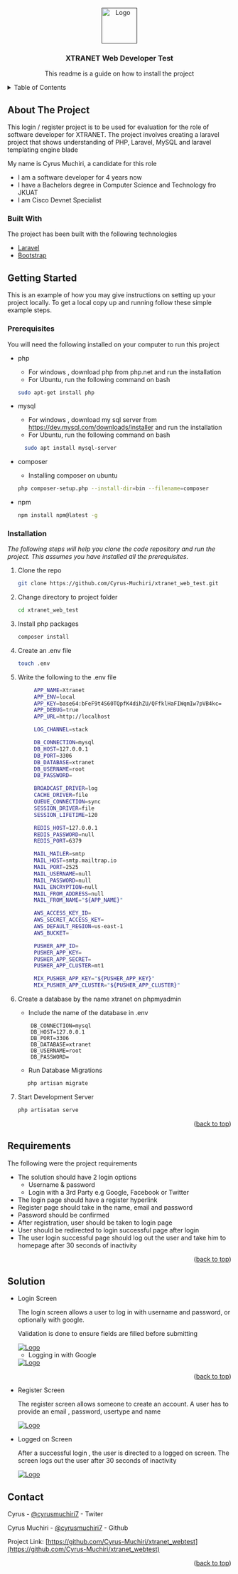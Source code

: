 <div id="top"></div>


<!-- PROJECT LOGO -->
<br />
<div align="center">
  <a href="">
    <img src="public/images/xtranet.jpg" alt="Logo" width="80" height="80">
  </a>

  <h3 align="center">XTRANET Web Developer Test</h3>

  <p align="center">
   This readme is a guide on how to install the project 
    <br />
    
  </p>
</div>



<!-- TABLE OF CONTENTS -->
<details>
  <summary>Table of Contents</summary>
  <ol>
    <li>
      <a href="#about-the-project">About The Project</a>
      <ul>
        <li><a href="#built-with">Built With</a></li>
      </ul>
    </li>
    <li>
      <a href="#getting-started">Getting Started</a>
      <ul>
        <li><a href="#prerequisites">Prerequisites</a></li>
        <li><a href="#installation">Installation</a></li>
      </ul>
    </li>
    <li><a href="#usage">Requirements</a></li>
    <li><a href="#roadmap">Solution Overview</a></li>
    <li><a href="#contributing">ScreenShots</a></li>
    <li><a href="#contact">Contact</a></li>
    <li><a href="#acknowledgments">Acknowledgments</a></li>
  </ol>
</details>



<!-- ABOUT THE PROJECT -->
## About The Project


This login / register project is to be used for evaluation for the role of software developer for XTRANET. The project involves creating a laravel project that shows understanding of PHP, Laravel, MySQL and laravel templating engine blade

My name is Cyrus Muchiri, a candidate for this role
* I am a software developer for 4 years now
* I have a Bachelors degree in Computer Science and Technology fro JKUAT
* I am Cisco Devnet Specialist





### Built With

The project has been built with the following technologies


* [Laravel](https://laravel.com)
* [Bootstrap](https://getbootstrap.com)




<!-- GETTING STARTED -->
## Getting Started

This is an example of how you may give instructions on setting up your project locally.
To get a local copy up and running follow these simple example steps.

### Prerequisites

You will need the following installed on your computer to run this project
* php
    * For windows , download php from php.net and run the installation
    * For Ubuntu, run the following command on bash

  ```sh
  sudo apt-get install php
  ```
* mysql
    * For windows , download my sql server from 
https://dev.mysql.com/downloads/installer
 and run the installation
    * For Ubuntu, run the following command on bash
  ```sh
    sudo apt install mysql-server
  ```
 * composer
    * Installing composer on ubuntu
    ```sh
    php composer-setup.php --install-dir=bin --filename=composer
    ```
* npm
    ```sh
    npm install npm@latest -g
    ```

### Installation

_The following steps will help you clone the code repository and run the project. This assumes you have installed all the prerequisites._


1.  Clone the repo
    ```sh
    git clone https://github.com/Cyrus-Muchiri/xtranet_web_test.git
    ```
2. Change directory to project folder
   ```sh
   cd xtranet_web_test
   ```

3. Install php packages
   ```sh
   composer install
   ```

4. Create an .env file
   ```sh
   touch .env
   ```
5. Write the following to the .env file
   ```sh
        APP_NAME=Xtranet
        APP_ENV=local
        APP_KEY=base64:bFeF9t4S60TQpfK4dihZU/QFfklHaFIWqmIw7pVB4kc=
        APP_DEBUG=true
        APP_URL=http://localhost

        LOG_CHANNEL=stack

        DB_CONNECTION=mysql
        DB_HOST=127.0.0.1
        DB_PORT=3306
        DB_DATABASE=xtranet
        DB_USERNAME=root
        DB_PASSWORD=

        BROADCAST_DRIVER=log
        CACHE_DRIVER=file
        QUEUE_CONNECTION=sync
        SESSION_DRIVER=file
        SESSION_LIFETIME=120

        REDIS_HOST=127.0.0.1
        REDIS_PASSWORD=null
        REDIS_PORT=6379

        MAIL_MAILER=smtp
        MAIL_HOST=smtp.mailtrap.io
        MAIL_PORT=2525
        MAIL_USERNAME=null
        MAIL_PASSWORD=null
        MAIL_ENCRYPTION=null
        MAIL_FROM_ADDRESS=null
        MAIL_FROM_NAME="${APP_NAME}"

        AWS_ACCESS_KEY_ID=
        AWS_SECRET_ACCESS_KEY=
        AWS_DEFAULT_REGION=us-east-1
        AWS_BUCKET=

        PUSHER_APP_ID=
        PUSHER_APP_KEY=
        PUSHER_APP_SECRET=
        PUSHER_APP_CLUSTER=mt1

        MIX_PUSHER_APP_KEY="${PUSHER_APP_KEY}"
        MIX_PUSHER_APP_CLUSTER="${PUSHER_APP_CLUSTER}"

   ```


3. Create a database  by the name xtranet on phpmyadmin
    * Include the name of the database in .env
    ```env
        DB_CONNECTION=mysql
        DB_HOST=127.0.0.1
        DB_PORT=3306
        DB_DATABASE=xtranet
        DB_USERNAME=root
        DB_PASSWORD=
    ```
    * Run Database Migrations
     ```sh
        php artisan migrate
    ```
4. Start Development Server
   ```js
   php artisatan serve
   ```
<p align="right">(<a href="#top">back to top</a>)</p>



<!-- USAGE EXAMPLES -->
## Requirements

The following were the project requirements
* The solution should have 2 login options
    * Username  & password
    * Login with a 3rd Party e.g Google, Facebook or Twitter
* The login page should have a register hyperlink
* Register page should take in the name, email and password
* Password should be confirmed
* After registration, user should be taken to login page
* User should be redirected to login successful page after login
* The user login successful page should log out the user and take him to homepage after 30 seconds of inactivity

<p align="right">(<a href="#top">back to top</a>)</p>



<!-- ROADMAP -->
## Solution

* Login Screen

    The login screen allows a user to log in with username and password, or optionally with google.

    Validation is done to ensure fields are filled before submitting

    <a href="">
        <img src="public/images/login.png" alt="Logo">
    </a>

    * Logging in with Google <br>

    <a href="">
        <img src="public/images/third_party.png" alt="Logo">
    </a>

    <p align="right">(<a href="#top">back to top</a>)</p>

* Register Screen


    The register screen allows someone to create an account. A user has to provide an email , password, usertype and name
    
    <a href="">
            <img src="public/images/register.png" alt="Logo">
        </a>

* Logged on Screen

    After a successful login , the user is directed to a logged on screen.
    The screen logs out the user after 30 seconds of inactivity

    <a href="">
            <img src="public/images/logged_in.png" alt="Logo">
        </a>




<!-- CONTACT -->
## Contact

Cyrus - [@cyrusmuchiri7](https://twitter.com/your_username)  - Twiter

Cyrus Muchiri - [@cyrusmuchiri7](https://github.com/Cyrus-Muchiri)  - Github

Project Link: [https://github.com/Cyrus-Muchiri/xtranet_webtest](https://github.com/Cyrus-Muchiri/xtranet_webtest)

<p align="right">(<a href="#top">back to top</a>)</p>


